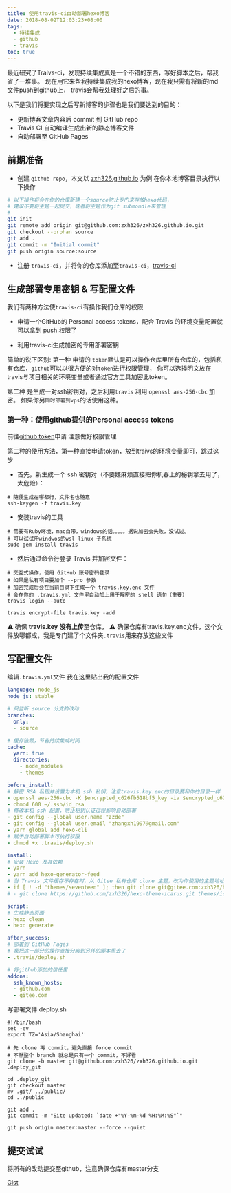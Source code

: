 ```yaml
---
title: 使用travis-ci自动部署hexo博客
date: 2018-08-02T12:03:23+08:00
tags:
  - 持续集成
  - github
  - travis
toc: true
---
```

最近研究了Traivs-ci，发现持续集成真是一个不错的东西，写好脚本之后，帮我省了一堆事。
现在用它来帮我持续集成我的hexo博客，现在我只需有将新的md文件push到github上，
travis会帮我处理好之后的事。


以下是我们将要实现之后写新博客的步骤也是我们要达到的目的：
* 更新博客文章内容后 commit 到 GitHub repo
* Travis CI 自动编译生成出新的静态博客文件
* 自动部署至 GitHub Pages

##  前期准备

* 创建 `github repo`，本文以 [zxh326.github.io](https://github.com/zxh326/zxh326.github.io) 为例
在你本地博客目录执行以下操作
```sh
# 以下操作将会在你的仓库新建一个source防止专门来存放hexo代码，
# 建议不要将主题一起提交，或者将主题作为git submoudle来管理
# 
git init
git remote add origin git@github.com:zxh326/zxh326.github.io.git
git checkout --orphan source
git add .
git commit -m "Initial commit"
git push origin source:source
```
* 注册 `travis-ci`，并将你的仓库添加至`travis-ci`，[travis-ci](https://travis-ci.org/)

## 生成部署专用密钥 & 写配置文件

我们有两种方法使`travis-ci`有操作我们仓库的权限

* 申请一个GitHub的 Personal access tokens，配合 Travis 的环境变量配置就可以拿到 push 权限了

* 利用travis-ci生成加密的专用部署密钥

简单的说下区别:
第一种 申请的 `token`默认是可以操作仓库里所有仓库的，包括私有仓库，`github`可以以很方便的对`token`进行权限管理，
你可以选择明文放在travis与项目相关的环境变量或者通过官方工具加密此token。

第二种 是生成一对ssh密钥对，之后利用`travis` 利用 `openssl aes-256-cbc` 加密。
如果你另`同时部署到vps`的话使用这种。


### 第一种：使用github提供的Personal access tokens
前往[github token](https://github.com/settings/tokens/new)申请
注意做好权限管理

第二种的使用方法，第一种直接申请token，放到traivs的环境变量即可，跳过这步
* 首先，新生成一个 ssh 密钥对（不要嫌麻烦直接把你机器上的秘钥拿去用了，太危险）：

```shell
# 随便生成在哪都行，文件名也随意
ssh-keygen -f travis.key
```

* 安装travis的工具

```shell
# 需要有Ruby环境，mac自带，windows的话。。。。。据说加密会失败，没试过。
# 可以试试用windwos的wsl linux 子系统
sudo gem install travis
```
* 然后通过命令行登录 Travis 并加密文件：

```shell
# 交互式操作，使用 GitHub 账号密码登录
# 如果是私有项目要加个 --pro 参数
# 加密完成后会在当前目录下生成一个 travis.key.enc 文件
# 会在你的 .travis.yml 文件里自动加上用于解密的 shell 语句（重要）
travis login --auto

travis encrypt-file travis.key -add
```
⚠️ 确保 **travis.key** **没有上传**至仓库，
⚠️ 确保仓库有travis.key.enc文件，这个文件放哪都成，我是专门建了个文件夹`.travis`用来存放这些文件

## 写配置文件
编辑`.travis.yml`文件
我在这里贴出我的配置文件

```yml
language: node_js
node_js: stable

# 只监听 source 分支的改动
branches:
  only:
  - source

# 缓存依赖，节省持续集成时间
cache:
  yarn: true
  directories:
    - node_modules
    - themes

before_install:
# 解密 RSA 私钥并设置为本机 ssh 私钥，注意travis.key.enc的目录要和你的目录一样
- openssl aes-256-cbc -K $encrypted_c626fb518bf5_key -iv $encrypted_c626fb518bf5_iv -in .travis/travis.key.enc -out ~/.ssh/id_rsa -d
- chmod 600 ~/.ssh/id_rsa
# 修改本机 ssh 配置，防止秘钥认证过程影响自动部署
- git config --global user.name "zzde"
- git config --global user.email "zhangxh1997@gmail.com"
- yarn global add hexo-cli
# 赋予自动部署脚本可执行权限
- chmod +x .travis/deploy.sh

install:
# 安装 Hexo 及其依赖
- yarn
- yarn add hexo-generator-feed
# 当 Travis 文件缓存不存在时，从 Gitee 私有仓库 clone 主题，改为你使用的主题地址
- if [ ! -d "themes/seventeen" ]; then git clone git@gitee.com:zxh326/hexo-theme-seventeen.git themes/seventeen; fi
# - git clone https://github.com/zxh326/hexo-theme-icarus.git themes/icarus

script:
# 生成静态页面
- hexo clean
- hexo generate

after_success:
# 部署到 GitHub Pages
# 我把这一部分的操作直接分离到另外的脚本里去了
- .travis/deploy.sh

# 将github添加的信任里
addons:
  ssh_known_hosts:
  - github.com
  - gitee.com

``` 

写部署文件 deploy.sh

```shell
#!/bin/bash
set -ev
export TZ='Asia/Shanghai'

# 先 clone 再 commit，避免直接 force commit
# 不然整个 branch 就总是只有一个 commit，不好看
git clone -b master git@github.com:zxh326/zxh326.github.io.git .deploy_git

cd .deploy_git
git checkout master
mv .git/ ../public/
cd ../public

git add .
git commit -m "Site updated: `date +"%Y-%m-%d %H:%M:%S"`"

git push origin master:master --force --quiet

```

## 提交试试
将所有的改动提交至github，注意确保仓库有master分支

[Gist](https://gist.github.com/zxh326/421407e3e14d78a618d69462244bbdfc.js)
<script src="https://gist.github.com/zxh326/421407e3e14d78a618d69462244bbdfc.js"></script>